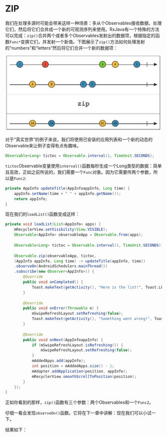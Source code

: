 # ZIP

我们在处理多源时可能会带来这样一种场景：多从个Observables接收数据，处理它们，然后将它们合并成一个新的可观测序列来使用。RxJava有一个特殊的方法可以完成：`zip()`合并两个或者多个Observables发射出的数据项，根据指定的函数`Func*`变换它们，并发射一个新值。下图展示了`zip()`方法如何处理发射的“numbers”和“letters”然后将它们合并一个新的数据项：

![](chapter6_4.png)

对于“真实世界”的例子来说，我们将使用已安装的应用列表和一个新的动态的Observable来让例子变得有点有趣味。

```java
Observable<Long> tictoc = Observable.interval(1, TimeUnit.SECONDS);
```
`tictoc`Observable变量使用`interval()`函数每秒生成一个Long类型的数据：简单且高效，正如之前所说的，我们需要一个`Func`对象。因为它需要传两个参数，所以是`Func2`:

```java
private AppInfo updateTitle(AppInfoappInfo, Long time) {
    appInfo.setName(time + " " + appInfo.getName());
    return appInfo;
}
```
现在我们的`loadList()`函数变成这样：
```java
private void loadList(List<AppInfo> apps) {
    mRecyclerView.setVisibility(View.VISIBLE);
    Observable<AppInfo> observableApp = Observable.from(apps);
    
    Observable<Long> tictoc = Observable.interval(1, TimeUnit.SECONDS);
    
    Observable.zip(observableApp, tictoc,
    (AppInfo appInfo, Long time) -> updateTitle(appInfo, time))
    .observeOn(AndroidSchedulers.mainThread())
    .subscribe(new Observer<AppInfo>() {
        @Override
        public void onCompleted() {
            Toast.makeText(getActivity(), "Here is the list!", Toast.LENGTH_LONG).show();
        }
        
        @Override
        public void onError(Throwable e) {
            mSwipeRefreshLayout.setRefreshing(false);
            Toast.makeText(getActivity(), "Something went wrong!", Toast.LENGTH_SHORT).show();
        }
        
        @Override
        public void onNext(AppInfoappInfo) {
            if (mSwipeRefreshLayout.isRefreshing()) {
                mSwipeRefreshLayout.setRefreshing(false);
            } 
            mAddedApps.add(appInfo);
            int position = mAddedApps.size() - 1;
            mAdapter.addApplication(position, appInfo);
            mRecyclerView.smoothScrollToPosition(position);
        }
    });
}
```
正如你看到的那样，`zip()`函数有三个参数：两个Observables和一个`Func2`。

仔细一看会发现`observeOn()`函数。它将在下一章中讲解：现在我们可以小试一下。

结果如下：


































